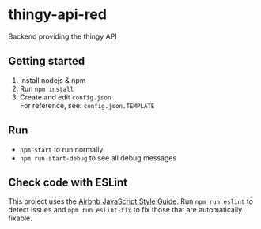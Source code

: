 # thingy-api-red
Backend providing the thingy API

## Getting started
1. Install nodejs & npm
2. Run `npm install`
3. Create and edit `config.json`  
For reference, see: `config.json.TEMPLATE`

## Run
* `npm start` to run normally
* `npm run start-debug` to see all debug messages

## Check code with ESLint
This project uses the
[Airbnb JavaScript Style Guide](https://github.com/airbnb/javascript).
Run `npm run eslint` to detect issues and `npm run eslint-fix` to fix those
that are automatically fixable.
